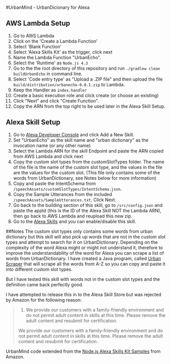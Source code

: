 #UrbanMind - UrbanDicionary for Alexa

## AWS Lambda Setup
1. Go to AWS Lambda
2. Click on the 'Create a Lambda Function'
3. Select 'Blank Function'
4. Select 'Alexa Skills Kit' as the trigger, click next
5. Name the Lambda Function "UrbanEcho".
6. Select the 'Runtime' as `Node.js 4.3`
7. Go to the the root directory of this repository and run `./gradlew clean buildUrbanEcho` in command line.
8. Select 'Code entry type' as "Upload a .ZIP file" and then upload the file `build/distribution/urbanecho-0.0.1.zip` to Lambda.
9. Keep the Handler as `index.handler`
10. Create a basic execution role and click create (or choose an existing)
11. Click "Next" and click "Create Function".
12. Copy the ARN from the top right to be used later in the Alexa Skill Setup.

## Alexa Skill Setup
1. Go to [Alexa Developer Console](https://developer.amazon.com/edw/home.html) and click Add a New Skill.
2. Set "UrbanEcho" as the skill name and "urban dictionary" as the invocation name (or any other name)
3. Select the Lambda ARN for the skill Endpoint and paste the ARN copied from AWS Lambda and click next
4. Copy the custom slot types from the customSlotTypes folder. The name of the file is the name of the custom slot type, and the values in the file are the values for the custom slot. (This file only contains some of the words from UrbanDictionary, see Notes below for more information)
5. Copy and paste the IntentSchema from `/speechAssets/customSlotTypes/IntentSchema.json`.
6. Copy the Sample Utterances from the included `/speechAssets/SampleUtterances.txt`. Click Next.
7. Go back to the building section of this skill, go to `/src/config.json` and paste the appId (this is the ID of the Alexa Skill NOT the Lambda ARN), then go back to AWS Lambda and reupload this new zip.
8. Go to the [Alexa Skills](http://echo.amazon.com/#skills) and you can enable/disable this skill.

##Notes
The custom slot types only contains some words from urban dictionary but this skill will also pick up words that are not in the custom slot types and attempt to search for it on UrbanDictionary. Depending on the complexity of the word Alexa might or might not understand it, therefore to improve the understandability of the word for Alexa you can scrape a list of words from UrbanDictionary. I have created a Java program, called [Urban Scraper](https://github.com/loop/Urban-Scraper) that will scrape all the words from A-Z so you can copy and paste it into different custom slot types.

But I have tested this skill with words not in the custom slot types and the definition came back perfectly good.

I have attempted to release this in to the Alexa Skill Store but was rejected by Amazon for the following reason:

>1. We provide our customers with a family-friendly environment and do not permit adult content in skills at this time. Please remove the adult content and resubmit for certification.
>
>We provide our customers with a family-friendly environment and do not permit adult content in skills at this time. Please remove the adult content and resubmit for certification.

UrbanMind code extended from the [Node.js Alexa Skills Kit Samples](https://github.com/amzn/alexa-skills-kit-js) from Amazon.
